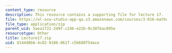 ```yaml
---
content_type: resource
description: This resource contains a supporting file for lecture 17.
file: https://ol-ocw-studio-app-qa.s3.amazonaws.com/courses/3-016-mathematics-for-materials-scientists-and-engineers-fall-2005/0144d0b64c029106061fc5b688754ace_Lecture17.zip
file_type: application/zip
parent_uid: 5aea1f21-249f-c24b-e22b-9c38fbac095e
resourcetype: Other
title: Lecture17.zip
uid: 0144d0b6-4c02-9106-061f-c5b688754ace
---
```

